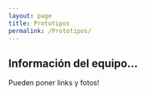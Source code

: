 ```yaml
---
layout: page
title: Prototipos
permalink: /Prototipos/
---
```


## Información del equipo...

Pueden poner links y fotos!

